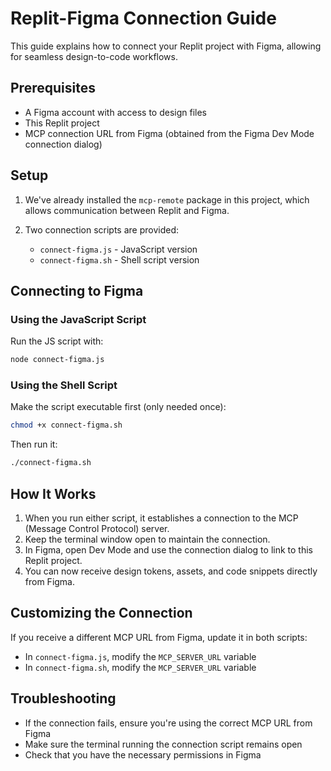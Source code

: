 # Replit-Figma Connection Guide

This guide explains how to connect your Replit project with Figma, allowing for seamless design-to-code workflows.

## Prerequisites

- A Figma account with access to design files
- This Replit project
- MCP connection URL from Figma (obtained from the Figma Dev Mode connection dialog)

## Setup

1. We've already installed the `mcp-remote` package in this project, which allows communication between Replit and Figma.

2. Two connection scripts are provided:
   - `connect-figma.js` - JavaScript version
   - `connect-figma.sh` - Shell script version

## Connecting to Figma

### Using the JavaScript Script

Run the JS script with:

```bash
node connect-figma.js
```

### Using the Shell Script

Make the script executable first (only needed once):

```bash
chmod +x connect-figma.sh
```

Then run it:

```bash
./connect-figma.sh
```

## How It Works

1. When you run either script, it establishes a connection to the MCP (Message Control Protocol) server.
2. Keep the terminal window open to maintain the connection.
3. In Figma, open Dev Mode and use the connection dialog to link to this Replit project.
4. You can now receive design tokens, assets, and code snippets directly from Figma.

## Customizing the Connection

If you receive a different MCP URL from Figma, update it in both scripts:

- In `connect-figma.js`, modify the `MCP_SERVER_URL` variable
- In `connect-figma.sh`, modify the `MCP_SERVER_URL` variable

## Troubleshooting

- If the connection fails, ensure you're using the correct MCP URL from Figma
- Make sure the terminal running the connection script remains open
- Check that you have the necessary permissions in Figma